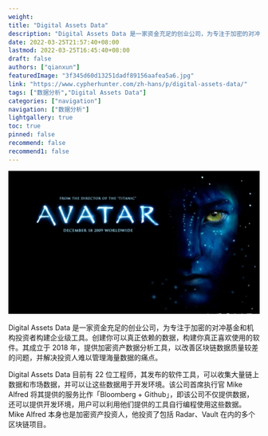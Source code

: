 ```yaml
---
weight: 
title: "Digital Assets Data"
description: "Digital Assets Data 是一家资金充足的创业公司，为专注于加密的对冲基金和机构投资者构建企业级工具"
date: 2022-03-25T21:57:40+08:00
lastmod: 2022-03-25T16:45:40+08:00
draft: false
authors: ["qianxun"]
featuredImage: "3f345d60d13251dadf89156aafea5a6.jpg"
link: "https://www.cypherhunter.com/zh-hans/p/digital-assets-data/"
tags: ["数据分析","Digital Assets Data"]
categories: ["navigation"]
navigation: ["数据分析"]
lightgallery: true
toc: true
pinned: false
recommend: false
recommend1: false
---
```



![](3f345d60d13251dadf89156aafea5a6.jpg)

Digital Assets Data 是一家资金充足的创业公司，为专注于加密的对冲基金和机构投资者构建企业级工具。创建你可以真正依赖的数据，构建你真正喜欢使用的软件。其成立于 2018 年，提供加密资产数据分析工具，以改善区块链数据质量较差的问题，并解决投资人难以管理海量数据的痛点。

Digital Assets Data 目前有 22 位工程师，其发布的软件工具，可以收集大量链上数据和市场数据，并可以让这些数据用于开发环境。该公司首席执行官 Mike Alfred 将其提供的服务比作「Bloomberg + Github」，即该公司不仅提供数据，还可以提供开发环境，用户可以利用他们提供的工具自行编程使用这些数据。Mike Alfred 本身也是加密资产投资人，他投资了包括 Radar、Vault 在内的多个区块链项目。